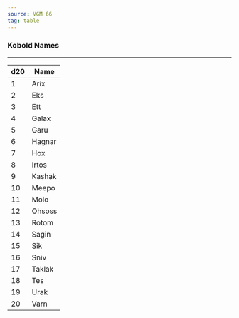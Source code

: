 ```yaml
---
source: VGM 66
tag: table
---
```


### Kobold Names
---
|d20|Name|
|----|------------|
|1|Arix|
|2|Eks|
|3|Ett|
|4|Galax|
|5|Garu|
|6|Hagnar|
|7|Hox|
|8|Irtos|
|9|Kashak|
|10|Meepo|
|11|Molo|
|12|Ohsoss|
|13|Rotom|
|14|Sagin|
|15|Sik|
|16|Sniv|
|17|Taklak|
|18|Tes|
|19|Urak|
|20|Varn|
